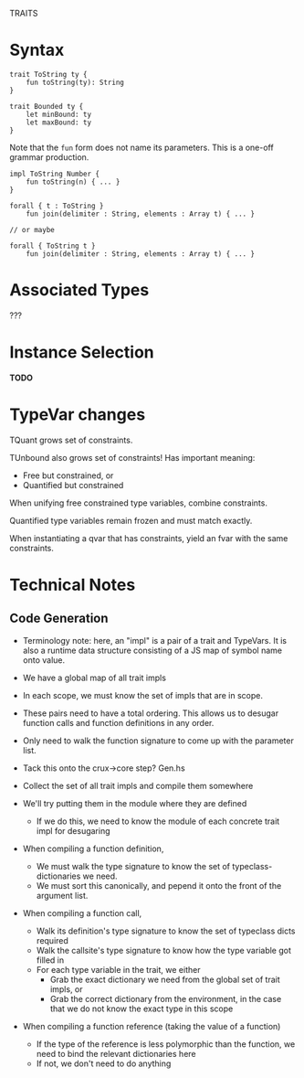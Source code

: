 TRAITS

# Syntax

```
trait ToString ty {
    fun toString(ty): String
}

trait Bounded ty {
    let minBound: ty
    let maxBound: ty
}
```

Note that the `fun` form does not name its parameters.  This is a one-off grammar production.

```
impl ToString Number {
    fun toString(n) { ... }
}
```

```
forall { t : ToString }
    fun join(delimiter : String, elements : Array t) { ... }
    
// or maybe

forall { ToString t }
    fun join(delimiter : String, elements : Array t) { ... }

```

# Associated Types

???

# Instance Selection

**TODO**

# TypeVar changes

TQuant grows set of constraints.

TUnbound also grows set of constraints!  Has important meaning:

* Free but constrained, or
* Quantified but constrained

When unifying free constrained type variables, combine constraints.

Quantified type variables remain frozen and must match exactly.

When instantiating a qvar that has constraints, yield an fvar with the same constraints.

# Technical Notes

## Code Generation

* Terminology note: here, an "impl" is a pair of a trait and TypeVars.  It is also a runtime data structure consisting of a JS map of symbol name onto value.

* We have a global map of all trait impls
* In each scope, we must know the set of impls that are in scope.
* These pairs need to have a total ordering.  This allows us to desugar function calls and function definitions in any order.
* Only need to walk the function signature to come up with the parameter list.
* Tack this onto the crux->core step?  Gen.hs

* Collect the set of all trait impls and compile them somewhere
* We'll try putting them in the module where they are defined
    * If we do this, we need to know the module of each concrete trait impl for desugaring

* When compiling a function definition,
    * We must walk the type signature to know the set of typeclass-dictionaries we need.
    * We must sort this canonically, and pepend it onto the front of the argument list.
* When compiling a function call,
    * Walk its definition's type signature to know the set of typeclass dicts required
    * Walk the callsite's type signature to know how the type variable got filled in
    * For each type variable in the trait, we either
        * Grab the exact dictionary we need from the global set of trait impls, or
        * Grab the correct dictionary from the environment, in the case that we do not know the exact type in this scope
* When compiling a function reference (taking the value of a function)
    * If the type of the reference is less polymorphic than the function, we need to bind the relevant dictionaries here
    * If not, we don't need to do anything
